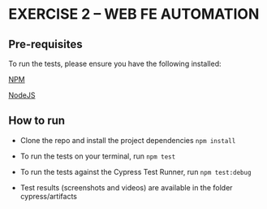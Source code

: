 # EXERCISE 2 – WEB FE AUTOMATION

## Pre-requisites

To run the tests, please ensure you have the following installed:

[NPM](https://www.npmjs.com/get-npm)

[NodeJS](https://nodejs.org/en/download)


## How to run

* Clone the repo and install the project dependencies ```npm install```

* To run the tests on your terminal, run ```npm test```

* To run the tests against the Cypress Test Runner, run ```npm test:debug```

* Test results (screenshots and videos) are available in the folder cypress/artifacts



